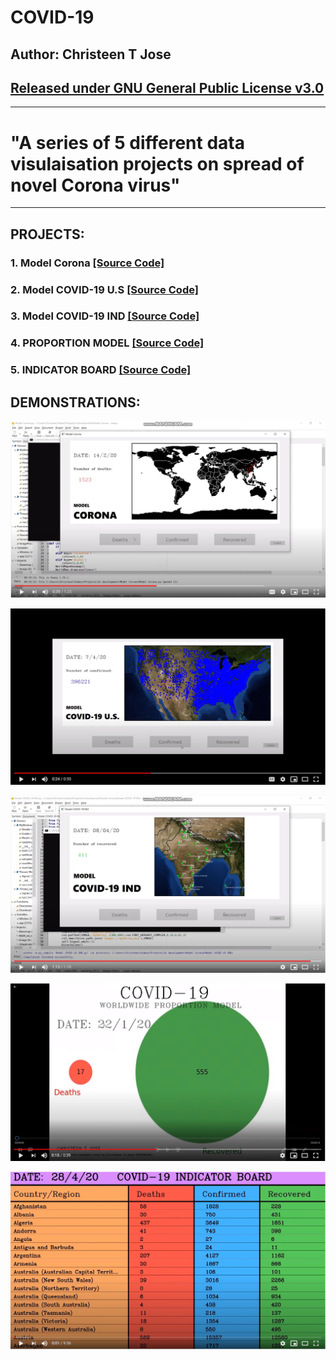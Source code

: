 COVID-19
===
Author: Christeen T Jose
---

## [Released under GNU General Public License v3.0](https://github.com/ChristeenTJose/Forest-Wars-a-C-game/blob/master/LICENSE)

---
# "A series of 5 different data visulaisation projects on spread of novel Corona virus"
---
## PROJECTS:

### 1.  Model Corona [[Source Code]](https://github.com/ChristeenTJose/COVID-19/tree/master/Model%20Corona)
### 2.  Model COVID-19 U.S [[Source Code]](https://github.com/ChristeenTJose/COVID-19/tree/master/Model%20COVID-19%20U.S)
### 3.  Model COVID-19 IND [[Source Code]](https://github.com/ChristeenTJose/COVID-19/tree/master/Model%20COVID-19%20IND)
### 4.  PROPORTION MODEL [[Source Code]](https://github.com/ChristeenTJose/COVID-19/tree/master/PROPORTION%20MODEL)
### 5.  INDICATOR BOARD [[Source Code]](https://github.com/ChristeenTJose/COVID-19/tree/master/INDICATOR%20BOARD)


## DEMONSTRATIONS: 
[![YouTube demonstration video](https://github.com/ChristeenTJose/COVID-19/blob/master/Thumbnails/thumbnail-1.PNG)](https://www.youtube.com/watch?v=66U2DX_tGnI)

[![YouTube demonstration video](https://github.com/ChristeenTJose/COVID-19/blob/master/Thumbnails/thumbnail-2.PNG)](https://www.youtube.com/watch?v=ATRUYBDKYEg)

[![YouTube demonstration video](https://github.com/ChristeenTJose/COVID-19/blob/master/Thumbnails/thumbnail-3.PNG)](https://www.youtube.com/watch?v=-XonB-FyDoU)

[![YouTube demonstration video](https://github.com/ChristeenTJose/COVID-19/blob/master/Thumbnails/thumbnail-4.PNG)](https://www.youtube.com/watch?v=LSGZD2rl7Uo)

[![YouTube demonstration video](https://github.com/ChristeenTJose/COVID-19/blob/master/Thumbnails/thumbnail-5.PNG)](https://www.youtube.com/watch?v=kWK5M_LsCOA)
